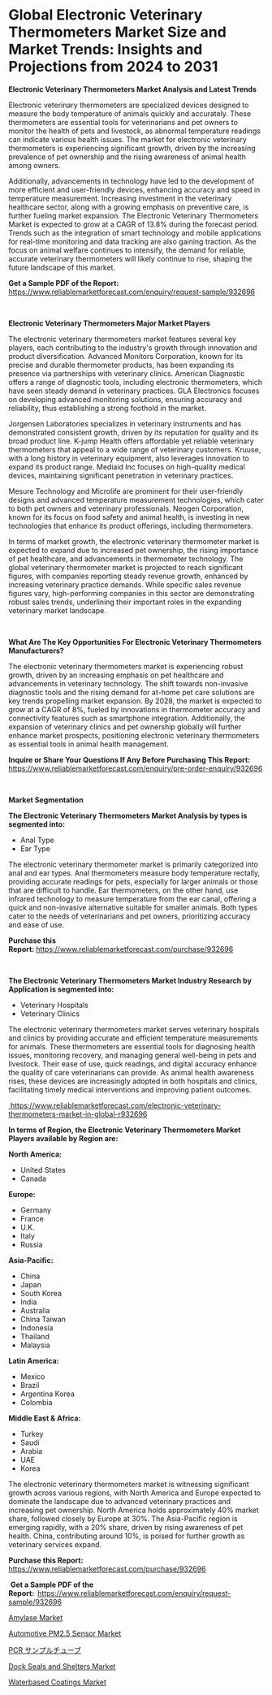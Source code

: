 <p><h1>Global Electronic Veterinary Thermometers Market Size and Market Trends: Insights and Projections from 2024 to 2031</h1></p><p><strong>Electronic Veterinary Thermometers Market Analysis and Latest Trends</strong></p>
<p><p>Electronic veterinary thermometers are specialized devices designed to measure the body temperature of animals quickly and accurately. These thermometers are essential tools for veterinarians and pet owners to monitor the health of pets and livestock, as abnormal temperature readings can indicate various health issues. The market for electronic veterinary thermometers is experiencing significant growth, driven by the increasing prevalence of pet ownership and the rising awareness of animal health among owners. </p><p>Additionally, advancements in technology have led to the development of more efficient and user-friendly devices, enhancing accuracy and speed in temperature measurement. Increasing investment in the veterinary healthcare sector, along with a growing emphasis on preventive care, is further fueling market expansion. The Electronic Veterinary Thermometers Market is expected to grow at a CAGR of 13.8% during the forecast period. Trends such as the integration of smart technology and mobile applications for real-time monitoring and data tracking are also gaining traction. As the focus on animal welfare continues to intensify, the demand for reliable, accurate veterinary thermometers will likely continue to rise, shaping the future landscape of this market.</p></p>
<p><strong>Get a Sample PDF of the Report:&nbsp;</strong> <a href="https://www.reliablemarketforecast.com/enquiry/request-sample/932696">https://www.reliablemarketforecast.com/enquiry/request-sample/932696</a></p>
<p>&nbsp;</p>
<p><strong>Electronic Veterinary Thermometers Major Market Players</strong></p>
<p><p>The electronic veterinary thermometers market features several key players, each contributing to the industry's growth through innovation and product diversification. Advanced Monitors Corporation, known for its precise and durable thermometer products, has been expanding its presence via partnerships with veterinary clinics. American Diagnostic offers a range of diagnostic tools, including electronic thermometers, which have seen steady demand in veterinary practices. GLA Electronics focuses on developing advanced monitoring solutions, ensuring accuracy and reliability, thus establishing a strong foothold in the market.</p><p>Jorgensen Laboratories specializes in veterinary instruments and has demonstrated consistent growth, driven by its reputation for quality and its broad product line. K-jump Health offers affordable yet reliable veterinary thermometers that appeal to a wide range of veterinary customers. Kruuse, with a long history in veterinary equipment, also leverages innovation to expand its product range. Mediaid Inc focuses on high-quality medical devices, maintaining significant penetration in veterinary practices.</p><p>Mesure Technology and Microlife are prominent for their user-friendly designs and advanced temperature measurement technologies, which cater to both pet owners and veterinary professionals. Neogen Corporation, known for its focus on food safety and animal health, is investing in new technologies that enhance its product offerings, including thermometers.</p><p>In terms of market growth, the electronic veterinary thermometer market is expected to expand due to increased pet ownership, the rising importance of pet healthcare, and advancements in thermometer technology. The global veterinary thermometer market is projected to reach significant figures, with companies reporting steady revenue growth, enhanced by increasing veterinary practice demands. While specific sales revenue figures vary, high-performing companies in this sector are demonstrating robust sales trends, underlining their important roles in the expanding veterinary market landscape.</p></p>
<p>&nbsp;</p>
<p><strong>What Are The Key Opportunities For Electronic Veterinary Thermometers Manufacturers?</strong></p>
<p><p>The electronic veterinary thermometers market is experiencing robust growth, driven by an increasing emphasis on pet healthcare and advancements in veterinary technology. The shift towards non-invasive diagnostic tools and the rising demand for at-home pet care solutions are key trends propelling market expansion. By 2028, the market is expected to grow at a CAGR of 8%, fueled by innovations in thermometer accuracy and connectivity features such as smartphone integration. Additionally, the expansion of veterinary clinics and pet ownership globally will further enhance market prospects, positioning electronic veterinary thermometers as essential tools in animal health management.</p></p>
<p><strong>Inquire or Share Your Questions If Any Before Purchasing This Report:</strong> <a href="https://www.reliablemarketforecast.com/enquiry/pre-order-enquiry/932696">https://www.reliablemarketforecast.com/enquiry/pre-order-enquiry/932696</a></p>
<p>&nbsp;</p>
<p><strong>Market Segmentation</strong></p>
<p><strong>The Electronic Veterinary Thermometers Market Analysis by types is segmented into:</strong></p>
<p><ul><li>Anal Type</li><li>Ear Type</li></ul></p>
<p><p>The electronic veterinary thermometer market is primarily categorized into anal and ear types. Anal thermometers measure body temperature rectally, providing accurate readings for pets, especially for larger animals or those that are difficult to handle. Ear thermometers, on the other hand, use infrared technology to measure temperature from the ear canal, offering a quick and non-invasive alternative suitable for smaller animals. Both types cater to the needs of veterinarians and pet owners, prioritizing accuracy and ease of use.</p></p>
<p><strong>Purchase this Report:&nbsp;</strong><a href="https://www.reliablemarketforecast.com/purchase/932696">https://www.reliablemarketforecast.com/purchase/932696</a></p>
<p>&nbsp;</p>
<p><strong>The Electronic Veterinary Thermometers Market Industry Research by Application is segmented into:</strong></p>
<p><ul><li>Veterinary Hospitals</li><li>Veterinary Clinics</li></ul></p>
<p><p>The electronic veterinary thermometers market serves veterinary hospitals and clinics by providing accurate and efficient temperature measurements for animals. These thermometers are essential tools for diagnosing health issues, monitoring recovery, and managing general well-being in pets and livestock. Their ease of use, quick readings, and digital accuracy enhance the quality of care veterinarians can provide. As animal health awareness rises, these devices are increasingly adopted in both hospitals and clinics, facilitating timely medical interventions and improving patient outcomes.</p></p>
<p><a href="https://www.reliablemarketforecast.com/electronic-veterinary-thermometers-market-in-global-r932696">&nbsp;https://www.reliablemarketforecast.com/electronic-veterinary-thermometers-market-in-global-r932696</a></p>
<p><strong>In terms of Region, the Electronic Veterinary Thermometers Market Players available by Region are:</strong></p>
<p>
    <p> <strong> North America: </strong>
        <ul>
            <li>United States</li>
            <li>Canada</li>
        </ul>
        </p> 
    <p> <strong> Europe: </strong>
        <ul>
            <li>Germany</li>
            <li>France</li>
            <li>U.K.</li>
            <li>Italy</li>
            <li>Russia</li>
        </ul>
        </p> 
    <p> <strong> Asia-Pacific: </strong>
        <ul>
            <li>China</li>
            <li>Japan</li>
            <li>South Korea</li>
            <li>India</li>
            <li>Australia</li>
            <li>China Taiwan</li>
            <li>Indonesia</li>
            <li>Thailand</li>
            <li>Malaysia</li>
        </ul>
        </p> 
    <p> <strong> Latin America: </strong>
        <ul>
            <li>Mexico</li>
            <li>Brazil</li>
            <li>Argentina Korea</li>
            <li>Colombia</li>
        </ul>
        </p> 
    <p> <strong> Middle East & Africa: </strong>
        <ul>
            <li>Turkey</li>
            <li>Saudi</li>
            <li>Arabia</li>
            <li>UAE</li>
            <li>Korea</li>
        </ul>
    </p>
    </p>
<p><p>The electronic veterinary thermometers market is witnessing significant growth across various regions, with North America and Europe expected to dominate the landscape due to advanced veterinary practices and increasing pet ownership. North America holds approximately 40% market share, followed closely by Europe at 30%. The Asia-Pacific region is emerging rapidly, with a 20% share, driven by rising awareness of pet health. China, contributing around 10%, is poised for further growth as veterinary services expand.</p></p>
<p><strong>Purchase this Report: </strong><a href="https://www.reliablemarketforecast.com/purchase/932696">https://www.reliablemarketforecast.com/purchase/932696</a></p>
<p>&nbsp;<strong>Get a Sample PDF of the Report:&nbsp;&nbsp;</strong><a href="https://www.reliablemarketforecast.com/enquiry/request-sample/932696">https://www.reliablemarketforecast.com/enquiry/request-sample/932696</a></p>
<p><strong></strong></p>
<p><p><a href="https://www.linkedin.com/pulse/future-trends-global-amylase-market-insights-analysis-from-2024-ok1gf?trackingId=RIEb3TCgSTW19rROiNAwqw%3D%3D">Amylase Market</a></p><p><a href="https://issuu.com/reportprime-2/docs/automotive-pm25-sensor-market-size-_bbb788ea36f8d4">Automotive PM2.5 Sensor Market</a></p><p><a href="https://medium.com/@rot5z9maragh/pcr-sample-tubes-market-%E3%81%AE%E3%82%B0%E3%83%AD%E3%83%BC%E3%83%90%E3%83%AB%E5%B8%82%E5%A0%B4%E6%A6%82%E8%A6%81%E3%81%AF-%E4%B8%96%E7%95%8C%E3%81%8A%E3%82%88%E3%81%B3%E4%B8%BB%E8%A6%81%E5%B8%82%E5%A0%B4%E3%81%AB%E3%81%8A%E3%81%91%E3%82%8B%E6%A5%AD%E7%95%8C%E3%81%AB%E5%BD%B1%E9%9F%BF%E3%82%92%E4%B8%8E%E3%81%88%E3%82%8B%E4%B8%BB%E8%A6%81%E3%81%AA%E3%83%88%E3%83%AC%E3%83%B3%E3%83%89%E3%81%AB%E3%81%A4%E3%81%84%E3%81%A6-%E7%8B%AC%E8%87%AA%E3%81%AE%E8%A6%96%E7%82%B9%E3%82%92%E6%8F%90%E4%BE%9B%E3%81%97%E3%81%BE%E3%81%99-323cdb48fe40">PCR サンプルチューブ</a></p><p><a href="https://medium.com/@ikki1019/the-dock-seals-and-shelters-market-industry-provides-a-comprehensive-and-current-analysis-of-the-743410ebaec9">Dock Seals and Shelters Market</a></p><p><a href="https://www.linkedin.com/pulse/waterbased-coatings-market-trends-growth-outlook-2024-2031-fzmlf?trackingId=5SkVZELzTO63sopcfnLDDw%3D%3D">Waterbased Coatings Market</a></p></p>